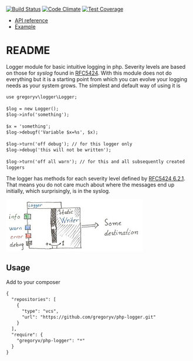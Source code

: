 [![Build Status](https://travis-ci.org/gregoryv/php-logger.svg?branch=master)](https://travis-ci.org/gregoryv/php-logger)
[![Code Climate](https://codeclimate.com/github/gregoryv/php-logger/badges/gpa.svg)](https://codeclimate.com/github/gregoryv/php-logger)
[![Test Coverage](https://codeclimate.com/github/gregoryv/php-logger/badges/coverage.svg)](https://codeclimate.com/github/gregoryv/php-logger/coverage)

* [API reference](http://gregoryv.github.io/php-logger/api/namespace-gregoryv.logger.html)
* [Example](ExampleUsage.php)

README
======

Logger module for basic intuitive logging in php. Severity levels are based
on those for *syslog* found in [RFC5424](http://tools.ietf.org/html/rfc5424).
With this module does not do everything but it is a starting point from which
you can evolve your logging needs as your system grows. The simplest and default
way of using it is

    use gregoryv\logger\Logger;

    $log = new Logger();
    $log->info('something');

    $x = 'something';
    $log->debugf('Variable $x=%s', $x);

    $log->turn('off debug'); // for this logger only
    $log->debug('this will not be written');

    $log->turn('off all warn'); // for this and all subsequently created loggers


The logger has methods for each severity level defined by [RFC5424 6.2.1](http://tools.ietf.org/html/rfc5424#section-6.2.1).
That means you do not care much about where the messages end up initially, which
surprisingly, is in the syslog.

![Design](design.jpg)

Usage
-----

Add to your composer

    {
      "repositories": [
        {
          "type": "vcs",
          "url": "https://github.com/gregoryv/php-logger.git"
        }
      ],
      "require": {
        "gregoryv/php-logger": "*"
      }
    }
